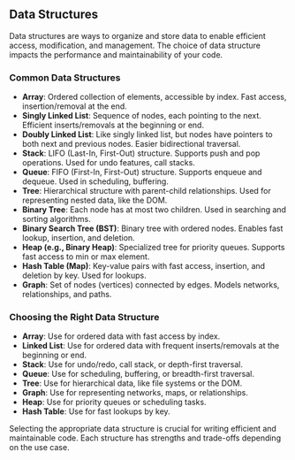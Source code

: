 ## Data Structures

Data structures are ways to organize and store data to enable efficient access, modification, and management. The choice of data structure impacts the performance and maintainability of your code.

### Common Data Structures

- **Array**: Ordered collection of elements, accessible by index. Fast access, insertion/removal at the end.
- **Singly Linked List**: Sequence of nodes, each pointing to the next. Efficient inserts/removals at the beginning or end.
- **Doubly Linked List**: Like singly linked list, but nodes have pointers to both next and previous nodes. Easier bidirectional traversal.
- **Stack**: LIFO (Last-In, First-Out) structure. Supports push and pop operations. Used for undo features, call stacks.
- **Queue**: FIFO (First-In, First-Out) structure. Supports enqueue and dequeue. Used in scheduling, buffering.
- **Tree**: Hierarchical structure with parent-child relationships. Used for representing nested data, like the DOM.
- **Binary Tree**: Each node has at most two children. Used in searching and sorting algorithms.
- **Binary Search Tree (BST)**: Binary tree with ordered nodes. Enables fast lookup, insertion, and deletion.
- **Heap (e.g., Binary Heap)**: Specialized tree for priority queues. Supports fast access to min or max element.
- **Hash Table (Map)**: Key-value pairs with fast access, insertion, and deletion by key. Used for lookups.
- **Graph**: Set of nodes (vertices) connected by edges. Models networks, relationships, and paths.

### Choosing the Right Data Structure

- **Array**: Use for ordered data with fast access by index.
- **Linked List**: Use for ordered data with frequent inserts/removals at the beginning or end.
- **Stack**: Use for undo/redo, call stack, or depth-first traversal.
- **Queue**: Use for scheduling, buffering, or breadth-first traversal.
- **Tree**: Use for hierarchical data, like file systems or the DOM.
- **Graph**: Use for representing networks, maps, or relationships.
- **Heap**: Use for priority queues or scheduling tasks.
- **Hash Table**: Use for fast lookups by key.

Selecting the appropriate data structure is crucial for writing efficient and maintainable code. Each structure has strengths and trade-offs depending on the use case.
